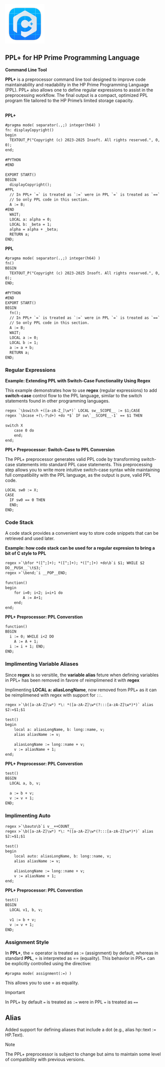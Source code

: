 <img src="https://raw.githubusercontent.com/Insoft-UK/PrimeSDK/main/assets/PPL+.png" style="width: 128px" />


## PPL+ for HP Prime Programming Language
**Command Line Tool**

<b>PPL+</b> is a preprocessor command line tool designed to improve code maintainability and readability in the HP Prime Programming Language (PPL). PPL+ also allows one to define regular expressions to assist in the preprocessing workflow. The final output is a compact, optimized PPL program file tailored to the HP Prime’s limited storage capacity.
<br/><br/>

**PPL+**

```
#pragma mode( separator(.,;) integer(h64) )
fn: displayCopyright()
begin
  TEXTOUT_P("Copyright (c) 2023-2025 Insoft. All rights reserved.", 0, 0);
end;

#PYTHON
#END

EXPORT START()
BEGIN
  displayCopyright();
#PPL
  // In PPL+ `=` is treated as `:=` were in PPL `=` is treated as `==`
  // So only PPL code in this section.
  A := B;
#END
  WAIT;
  LOCAL a: alpha = 0;
  LOCAL b: _beta = 1;
  alpha = alpha + _beta;
  RETURN a;
END;
```


**PPL**

```
#pragma mode( separator(.,;) integer(h64) )
fn()
BEGIN
  TEXTOUT_P("Copyright (c) 2023-2025 Insoft. All rights reserved.", 0, 0);
END;

#PYTHON
#END
EXPORT START()
BEGIN
  fn();
  // In PPL+ `=` is treated as `:=` were in PPL `=` is treated as `==`
  // So only PPL code in this section.
  A := B;
  WAIT;
  LOCAL a := 0;
  LOCAL b := 1;
  a := a + b;
  RETURN a;
END;
```

### Regular Expressions
**Example: Extending PPL with Switch-Case Functionality Using Regex**

This example demonstrates how to use **regex** (regular expressions) to add **switch-case** control flow to the PPL language, similar to the switch statements found in other programming languages.

```
regex `\bswitch +([a-zA-Z_]\w*)` LOCAL sw__SCOPE__ := $1;CASE
regex `\bcase +(\-?\d+) +do *$` IF sw\`__SCOPE__-1` == $1 THEN

switch X
    case 0 do
    end;
end;
```
**PPL+ Preprocessor: Switch-Case to PPL Conversion**

The PPL+ preprocessor generates valid PPL code by transforming switch-case statements into standard PPL case statements. This preprocessing step allows you to write more intuitive switch-case syntax while maintaining full compatibility with the PPL language, as the output is pure, valid PPL code.

```
LOCAL sw0 := X;
CASE
  IF sw0 == 0 THEN
  END;
END;
```

### Code Stack

A code stack provides a convenient way to store code snippets that can be retrieved and used later.

**Example: how code stack can be used for a regular expresion to bring a bit of C style to PPL**

```
regex >`\bfor *([^;]+); *([^;]+); *([^;]+) +do\b`i $1; WHILE $2 DO__PUSH__`\t$3;`
regex >`\bend;`i __POP__END;

function()
begin
    for i=0; i<2; i=i+1 do
        A := A+1;
    end;
end;
```

**PPL+ Preprocessor: PPL Converstion**

```
function()
BEGIN
  i := 0; WHILE i<2 DO
    A := A + 1;
  i := i + 1; END;
END;
```


### Implimenting Variable Aliases
Since **regex** is so versitile, the **variable alias** feture when defining variables in PPL+ has been removed in favore of reimplimened it with **regex**

Implimenting **LOCAL a: aliasLongName**, now removed from PPL+ as it can be reimplimened with regex with support for `::`.

```
regex >`\b([a-zA-Z]\w*) *\: *([a-zA-Z]\w*(?:::[a-zA-Z]\w*)*)` alias $2:=$1;$1

test()
begin
    local a: aliasLongName, b: long::name, v;
    alias aliasName := v;
    
    aliasLongName := long::name + v;
    v := aliasName + 1;
end;
```

**PPL+ Preprocessor: PPL Converstion**
```
test()
BEGIN
  LOCAL a, b, v;
  
  a := b + v;
  v := v + 1;
END;
```

### Implimenting Auto
```
regex >`\bauto\b`i v__++COUNT__
regex >`\b([a-zA-Z]\w*) *\: *([a-zA-Z]\w*(?:::[a-zA-Z]\w*)*)` alias $2:=$1;$1

test()
begin
    local auto: aliasLongName, b: long::name, v;
    alias aliasName := v;
    
    aliasLongName := long::name + v;
    v := aliasName + 1;
end;
```

**PPL+ Preprocessor: PPL Converstion**
```
test()
BEGIN
  LOCAL v1, b, v;
  
  v1 := b + v;
  v := v + 1;
END;
```

### Assignment Style

In <b>PPL+</b>, the = operator is treated as := (assignment) by default, whereas in standard <b>PPL</b>, = is interpreted as == (equality). This behavior in PPL+ can be explicitly controlled using the directive:

```#pragma mode( assignment(:=) )```

This allows you to use = as equality.

>[!IMPORTANT]
In PPL+ by default `=` is treated as `:=` were in PPL `=` is treated as `==`

## Alias
Added support for defining aliases that include a dot (e.g., alias hp::text := HP.Text).

>[!NOTE]
The PPL+ preprocessor is subject to change but aims to maintain some level of compatibility with previous versions.
